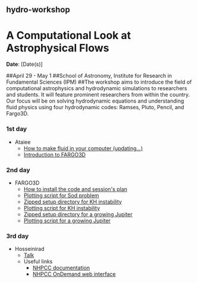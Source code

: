 ## hydro-workshop

# A Computational Look at Astrophysical Flows
**Date**: [Date(s)]

##April 29 - May 1
##School of Astronomy, Institute for Research in Fundamental Sciences (IPM)
##The workshop aims to introduce the field of computational astrophysics and hydrodynamic simulations to researchers and students. It will feature prominent researchers from within the country. Our focus will be on solving hydrodynamic equations and understanding fluid physics using four hydrodynamic codes: Ramses, Pluto, Pencil, and Fargo3D.


### 1st day
* Ataiee
    + [How to make fluid in your computer (updating...)](1st-day/numerical_hydro_basics.odp)
    + [Introduction to FARGO3D](1st-day/fargo3d_intro.pdf)

### 2nd day

* FARGO3D
    + [How to install the code and session's plan](2nd-day/fargo3d_material/usergueid.pdf)
    + [Plotting script for Sod problem](2nd-day/fargo3d_material/sod1dplot.py)
    + [Zipped setup directory for KH instability](2nd-day/fargo3d_material/KH.zip)
    + [Plotting script for KH instability](2nd-day/fargo3d_material/KHplot.py)
    + [Zipped setup directory for a growing Jupiter](2nd-day/fargo3d_material/gjup.zip)
    + [Plotting script for a growing Jupiter](2nd-day/fargo3d_material/gjup.py)

### 3rd day

* Hosseinirad
    + [Talk](3rd-day/Parallel-computing-for-astro.odp)
    + Useful links
        - [NHPCC documentation](https://docs.hpc.iut.ac.ir/about_the_hpc/)
        - [NHPCC OnDemand web interface](https://docs.hpc.iut.ac.ir/user_guide/ondemand/overview/#interactive-apps)
       
